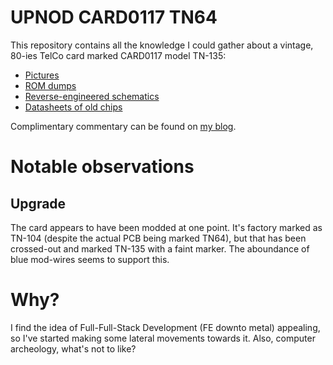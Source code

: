 # UPNOD CARD0117 TN64
This repository contains all the knowledge I could gather about a vintage, 80-ies TelCo card marked CARD0117 model TN-135:

* [Pictures](./img/)
* [ROM dumps](./rom/)
* [Reverse-engineered schematics](./sch/)
* [Datasheets of old chips](./datasheets/)

Complimentary commentary can be found on [my blog](http://blog.idorobots.org/tags/upnod.html).

# Notable observations
## Upgrade
The card appears to have been modded at one point. It's factory marked as TN-104 (despite the actual PCB being marked TN64), but that has been crossed-out and marked TN-135 with a faint marker. The aboundance of blue mod-wires seems to support this.

# Why?

I find the idea of Full-Full-Stack Development (FE downto metal) appealing, so I've started making some lateral movements towards it. Also, computer archeology, what's not to like?
